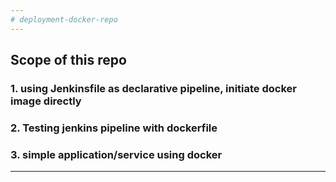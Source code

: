 ```yaml
---
# deployment-docker-repo
---
```


## Scope of this repo

### 1. using Jenkinsfile as declarative pipeline, initiate docker image directly
### 2. Testing jenkins pipeline with dockerfile
### 3. simple application/service using docker



---
